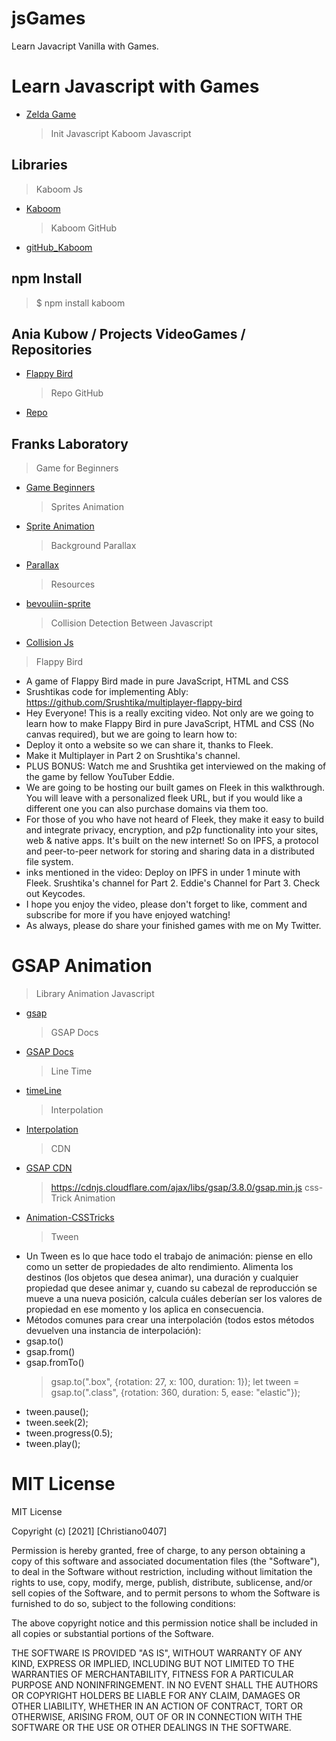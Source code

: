 # jsGames

Learn Javacript Vanilla with Games.

# Learn Javascript with Games

- [Zelda Game](https://www.youtube.com/watch?v=XX93O4ZVUZI&t=11s)
  > Init Javascript Kaboom
  > Javascript
    <script src="https://unpkg.com/kaboom/dist/kaboom.js"></script>
    <script>
    kaboom()
    </script>

## Libraries

> Kaboom Js

- [Kaboom](https://kaboomjs.com/)
  > Kaboom GitHub
- [gitHub_Kaboom](https://github.com/replit/kaboom)

## npm Install

> $ npm install kaboom

## Ania Kubow / Projects VideoGames / Repositories

- [Flappy Bird](https://www.youtube.com/watch?v=gxHcW84izz0&t=4s)
  > Repo GitHub
- [Repo](https://github.com/kubowania/flappy-bird)

## Franks Laboratory

> Game for Beginners

- [Game Beginners](https://www.youtube.com/watch?v=pyhb8Y9qKUI&t=870s)
  > Sprites Animation
- [Sprite Animation](https://www.youtube.com/watch?v=CY0HE277IBM)
  > Background Parallax
- [Parallax](https://www.youtube.com/watch?v=Mg7ibYWhjPI&t=0s)
  > Resources
- [bevouliin-sprite](https://bevouliin.com/)
  > Collision Detection Between Javascript
- [Collision Js](https://www.youtube.com/watch?v=r0sy-Cr6WHY)

> Flappy Bird

- A game of Flappy Bird made in pure JavaScript, HTML and CSS
- Srushtikas code for implementing Ably: https://github.com/Srushtika/multiplayer-flappy-bird
- Hey Everyone! This is a really exciting video. Not only are we going to learn how to make Flappy Bird in pure JavaScript, HTML and CSS (No canvas required), but we are going to learn how to:
- Deploy it onto a website so we can share it, thanks to Fleek.
- Make it Multiplayer in Part 2 on Srushtika's channel.
- PLUS BONUS: Watch me and Srushtika get interviewed on the making of the game by fellow YouTuber Eddie.
- We are going to be hosting our built games on Fleek in this walkthrough. You will leave with a personalized fleek URL, but if you would like a different one you can also purchase domains via them too.
- For those of you who have not heard of Fleek, they make it easy to build and integrate privacy, encryption, and p2p functionality into your sites, web & native apps. It's built on the new internet! So on IPFS, a protocol and peer-to-peer network for storing and sharing data in a distributed file system.
- inks mentioned in the video: Deploy on IPFS in under 1 minute with Fleek. Srushtika's channel for Part 2. Eddie's Channel for Part 3. Check out Keycodes.
- I hope you enjoy the video, please don't forget to like, comment and subscribe for more if you have enjoyed watching!
- As always, please do share your finished games with me on My Twitter.

# GSAP Animation

> Library Animation Javascript

- [gsap](https://greensock.com/)
  > GSAP Docs
- [GSAP Docs](https://greensock.com/docs/)
  > Line Time
- [timeLine](https://greensock.com/docs/v3/GSAP/Timeline)
  > Interpolation
- [Interpolation](https://greensock.com/docs/v3/GSAP/Tween)
  > CDN
- [GSAP CDN](https://cdnjs.com/libraries/gsap)
  > https://cdnjs.cloudflare.com/ajax/libs/gsap/3.8.0/gsap.min.js
  > css-Trick Animation
- [Animation-CSSTricks](https://css-tricks.com/tips-for-writing-animation-code-efficiently/)
  > Tween
- Un Tween es lo que hace todo el trabajo de animación: piense en ello como un setter de propiedades de alto rendimiento. Alimenta los destinos (los objetos que desea animar), una duración y cualquier propiedad que desee animar y, cuando su cabezal de reproducción se mueve a una nueva posición, calcula cuáles deberían ser los valores de propiedad en ese momento y los aplica en consecuencia.
- Métodos comunes para crear una interpolación (todos estos métodos devuelven una instancia de interpolación):
- gsap.to()
- gsap.from()
- gsap.fromTo()
  > gsap.to(".box", {rotation: 27, x: 100, duration: 1});
  > let tween = gsap.to(".class", {rotation: 360, duration: 5, ease: "elastic"});
- tween.pause();
- tween.seek(2);
- tween.progress(0.5);
- tween.play();

# MIT License

MIT License

Copyright (c) [2021] [Christiano0407]

Permission is hereby granted, free of charge, to any person obtaining a copy of this software and associated documentation files (the "Software"), to deal in the Software without restriction, including without limitation the rights to use, copy, modify, merge, publish, distribute, sublicense, and/or sell copies of the Software, and to permit persons to whom the Software is furnished to do so, subject to the following conditions:

The above copyright notice and this permission notice shall be included in all copies or substantial portions of the Software.

THE SOFTWARE IS PROVIDED "AS IS", WITHOUT WARRANTY OF ANY KIND, EXPRESS OR IMPLIED, INCLUDING BUT NOT LIMITED TO THE WARRANTIES OF MERCHANTABILITY, FITNESS FOR A PARTICULAR PURPOSE AND NONINFRINGEMENT. IN NO EVENT SHALL THE AUTHORS OR COPYRIGHT HOLDERS BE LIABLE FOR ANY CLAIM, DAMAGES OR OTHER LIABILITY, WHETHER IN AN ACTION OF CONTRACT, TORT OR OTHERWISE, ARISING FROM, OUT OF OR IN CONNECTION WITH THE SOFTWARE OR THE USE OR OTHER DEALINGS IN THE SOFTWARE.
